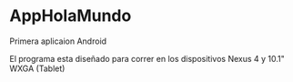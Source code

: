 # AppHolaMundo
Primera aplicaion Android

El programa esta diseñado para correr en los dispositivos Nexus 4 y 10.1" WXGA (Tablet)

